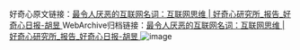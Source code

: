 好奇心原文链接：[最令人厌恶的互联网名词：互联网思维 | 好奇心研究所_报告_好奇心日报-胡昱 ](https://www.qdaily.com/articles/11062.html)
WebArchive归档链接：[最令人厌恶的互联网名词：互联网思维 | 好奇心研究所_报告_好奇心日报-胡昱 ](http://web.archive.org/web/20190623163634/https://www.qdaily.com/articles/11062.html)
![image](http://ww3.sinaimg.cn/large/007d5XDply1g3wcocptx2j30u036edx4)